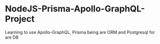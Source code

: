 # NodeJS-Prisma-Apollo-GraphQL-Project
 Learning to use Apollo-GraphQL, Prisma being are ORM and Postgresql for are DB
